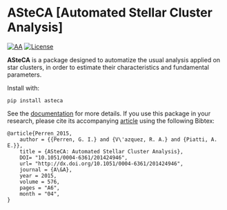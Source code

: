 
# ASteCA [Automated Stellar Cluster Analysis]
[![AA](https://img.shields.io/badge/A%26A-576--A6,%202015-yellowgreen.svg)][1]
[![License](https://img.shields.io/badge/license-MIT-blue)][2]

**ASteCA** is a package designed to automatize the usual analysis applied on star
clusters, in order to estimate their characteristics and fundamental parameters.

Install with:

```
pip install asteca
```

See the [documentation](https://asteca.github.io) for more details. If you use this
package in your research, please cite its accompanying [article][1] using the following
Bibtex:

````
@article{Perren_2015,
    author = {{Perren, G. I.} and {V\'azquez, R. A.} and {Piatti, A. E.}},
    title = {ASteCA: Automated Stellar Cluster Analysis},
    DOI= "10.1051/0004-6361/201424946",
    url= "http://dx.doi.org/10.1051/0004-6361/201424946",
    journal = {A\&A},
    year = 2015,
    volume = 576,
    pages = "A6",
    month = "04",
}
````

[1]: http://www.aanda.org/articles/aa/abs/2015/04/aa24946-14/aa24946-14.html
[2]: https://opensource.org/license/mit/
[3]: http://asteca.github.io
[4]: https://github.com/asteca/asteca/releases/latest


